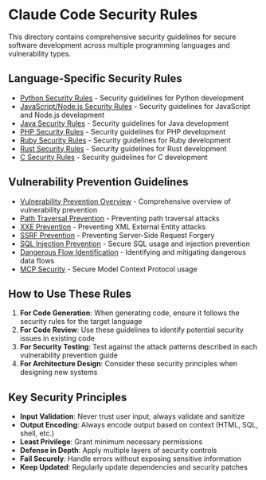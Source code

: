 # Claude Code Security Rules

This directory contains comprehensive security guidelines for secure software development across multiple programming languages and vulnerability types.

## Language-Specific Security Rules

- [Python Security Rules](./python.md) - Security guidelines for Python development
- [JavaScript/Node.js Security Rules](./javascript.md) - Security guidelines for JavaScript and Node.js development
- [Java Security Rules](./java.md) - Security guidelines for Java development
- [PHP Security Rules](./php.md) - Security guidelines for PHP development
- [Ruby Security Rules](./ruby.md) - Security guidelines for Ruby development
- [Rust Security Rules](./rust.md) - Security guidelines for Rust development
- [C Security Rules](./c.md) - Security guidelines for C development

## Vulnerability Prevention Guidelines

- [Vulnerability Prevention Overview](./vulnerability-prevention.md) - Comprehensive overview of vulnerability prevention
- [Path Traversal Prevention](./path-traversal.md) - Preventing path traversal attacks
- [XXE Prevention](./xxe.md) - Preventing XML External Entity attacks
- [SSRF Prevention](./ssrf.md) - Preventing Server-Side Request Forgery
- [SQL Injection Prevention](./sql.md) - Secure SQL usage and injection prevention
- [Dangerous Flow Identification](./dangerous-flows.md) - Identifying and mitigating dangerous data flows
- [MCP Security](./mcp-security.md) - Secure Model Context Protocol usage

## How to Use These Rules

1. **For Code Generation**: When generating code, ensure it follows the security rules for the target language
2. **For Code Review**: Use these guidelines to identify potential security issues in existing code
3. **For Security Testing**: Test against the attack patterns described in each vulnerability prevention guide
4. **For Architecture Design**: Consider these security principles when designing new systems

## Key Security Principles

- **Input Validation**: Never trust user input; always validate and sanitize
- **Output Encoding**: Always encode output based on context (HTML, SQL, shell, etc.)
- **Least Privilege**: Grant minimum necessary permissions
- **Defense in Depth**: Apply multiple layers of security controls
- **Fail Securely**: Handle errors without exposing sensitive information
- **Keep Updated**: Regularly update dependencies and security patches